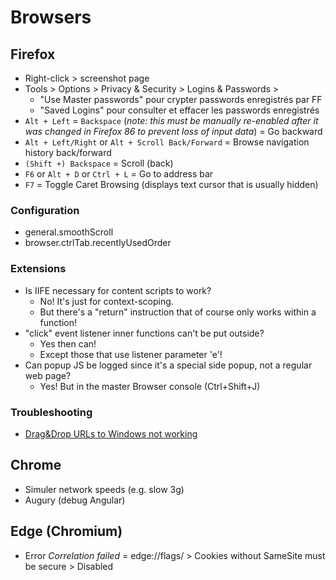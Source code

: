 # Browsers

## Firefox

* Right-click > screenshot page
* Tools > Options > Privacy & Security > Logins & Passwords >
  * "Use Master passwords" pour crypter passwords enregistrés par FF
  * "Saved Logins" pour consulter et effacer les passwords enregistrés
* `Alt + Left` = `Backspace` (_note: this must be manually re-enabled after it was changed in Firefox 86 to prevent loss of input data_) = Go backward
* `Alt + Left/Right` or `Alt + Scroll Back/Forward` = Browse navigation history back/forward
* `(Shift +) Backspace` = Scroll (back)
* `F6` or `Alt + D` or `Ctrl + L` = Go to address bar
* `F7` = Toggle Caret Browsing (displays text cursor that is usually hidden)

### Configuration

* general.smoothScroll
* browser.ctrlTab.recentlyUsedOrder

### Extensions

* Is IIFE necessary for content scripts to work?
  * No! It's just for context-scoping.
  * But there's a "return" instruction that of course only works within a function!
* "click" event listener inner functions can't be put outside?
  * Yes then can!
  * Except those that use listener parameter 'e'!
* Can popup JS be logged since it's a special side popup, not a regular web page?
  * Yes! But in the master Browser console (Ctrl+Shift+J)

### Troubleshooting

* [Drag&Drop URLs to Windows not working](https://support.mozilla.org/en-US/kb/windows-administrator-launcher-process-error-fix)

## Chrome

* Simuler network speeds (e.g. slow 3g)
* Augury (debug Angular)

## Edge (Chromium)

* Error _Correlation failed_ = edge://flags/ > Cookies without SameSite must be secure > Disabled
